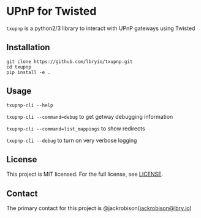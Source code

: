 # UPnP for Twisted

`txupnp` is a python2/3 library to interact with UPnP gateways using Twisted

## Installation

```
git clone https://github.com/lbryio/txupnp.git
cd txupnp
pip install -e .
```

## Usage

`txupnp-cli --help`

`txupnp-cli --command=debug` to get getway debugging information

`txupnp-cli --command=list_mappings` to show redirects

`txupnp-cli --debug` to turn on very verbose logging


## License

This project is MIT licensed. For the full license, see [LICENSE](LICENSE).

## Contact

The primary contact for this project is @jackrobison(jackrobison@lbry.io)
